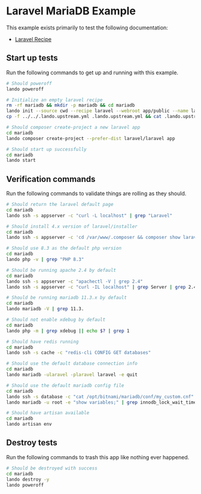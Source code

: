 Laravel MariaDB Example
=======================

This example exists primarily to test the following documentation:

* [Laravel Recipe](https://docs.devwithlando.io/tutorials/laravel.html)

Start up tests
--------------

Run the following commands to get up and running with this example.

```bash
# Should poweroff
lando poweroff

# Initialize an empty laravel recipe
rm -rf mariadb && mkdir -p mariadb && cd mariadb
lando init --source cwd --recipe laravel --webroot app/public --name lando-laravel-mariadb --option cache=redis --option php='8.3' --option database=mariadb:11.3
cp -f ../../.lando.upstream.yml .lando.upstream.yml && cat .lando.upstream.yml

# Should composer create-project a new laravel app
cd mariadb
lando composer create-project --prefer-dist laravel/laravel app

# Should start up successfully
cd mariadb
lando start
```

Verification commands
---------------------

Run the following commands to validate things are rolling as they should.

```bash
# Should return the laravel default page
cd mariadb
lando ssh -s appserver -c "curl -L localhost" | grep "Laravel"

# Should install 4.x version of laravel/installer
cd mariadb
lando ssh -s appserver -c 'cd /var/www/.composer && composer show laravel/installer' | grep 'v4.'

# Should use 8.3 as the default php version
cd mariadb
lando php -v | grep "PHP 8.3"

# Should be running apache 2.4 by default
cd mariadb
lando ssh -s appserver -c "apachectl -V | grep 2.4"
lando ssh -s appserver -c "curl -IL localhost" | grep Server | grep 2.4

# Should be running mariadb 11.3.x by default
cd mariadb
lando mariadb -V | grep 11.3.

# Should not enable xdebug by default
cd mariadb
lando php -m | grep xdebug || echo $? | grep 1

# Should have redis running
cd mariadb
lando ssh -s cache -c "redis-cli CONFIG GET databases"

# Should use the default database connection info
cd mariadb
lando mariadb -ularavel -plaravel laravel -e quit

# Should use the default mariadb config file
cd mariadb
lando ssh -s database -c "cat /opt/bitnami/mariadb/conf/my_custom.cnf" | grep "innodb_lock_wait_timeout = 121"
lando mariadb -u root -e "show variables;" | grep innodb_lock_wait_timeout | grep 121

# Should have artisan available
cd mariadb
lando artisan env
```

Destroy tests
-------------

Run the following commands to trash this app like nothing ever happened.

```bash
# Should be destroyed with success
cd mariadb
lando destroy -y
lando poweroff
```
